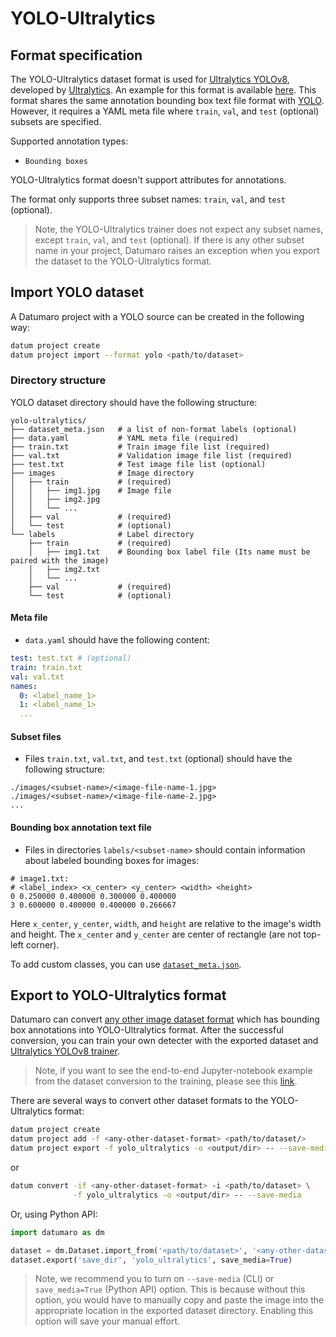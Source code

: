 # YOLO-Ultralytics

## Format specification

The YOLO-Ultralytics dataset format is used for [Ultralytics YOLOv8](https://github.com/ultralytics/ultralytics), developed by [Ultralytics](https://ultralytics.com/). An example for this format is available [here](https://github.com/ultralytics/ultralytics/blob/main/ultralytics/datasets/coco.yaml). This format shares the same annotation bounding box text file format with [YOLO](./yolo.md#bounding-box-annotation-text-file). However, it requires a YAML meta file where `train`, `val`, and `test` (optional) subsets are specified.

Supported annotation types:
- `Bounding boxes`

YOLO-Ultralytics format doesn't support attributes for annotations.

The format only supports three subset names: `train`, `val`, and `test` (optional).

> Note, the YOLO-Ultralytics trainer does not expect any subset names,
  except `train`, `val`, and `test` (optional). If there is any other subset name in your project,
  Datumaro raises an exception when you export the dataset to the YOLO-Ultralytics format.

## Import YOLO dataset

A Datumaro project with a YOLO source can be created in the following way:

```bash
datum project create
datum project import --format yolo <path/to/dataset>
```

### Directory structure

YOLO dataset directory should have the following structure:

<!--lint disable fenced-code-flag-->
```
yolo-ultralytics/
├── dataset_meta.json   # a list of non-format labels (optional)
├── data.yaml           # YAML meta file (required)
├── train.txt           # Train image file list (required)
├── val.txt             # Validation image file list (required)
├── test.txt            # Test image file list (optional)
├── images              # Image directory
│   ├── train           # (required)
│   │   ├── img1.jpg    # Image file
│   │   ├── img2.jpg
│   │   └── ...
│   ├── val             # (required)
│   └── test            # (optional)
└── labels              # Label directory
    ├── train           # (required)
    │   ├── img1.txt    # Bounding box label file (Its name must be paired with the image)
    │   ├── img2.txt
    │   └── ...
    ├── val             # (required)
    └── test            # (optional)
```

#### Meta file

- `data.yaml` should have the following content:
```yaml
test: test.txt # (optional)
train: train.txt
val: val.txt
names:
  0: <label_name_1>
  1: <label_name_1>
  ...
```

#### Subset files

- Files `train.txt`, `val.txt`, and `test.txt` (optional) should have the following structure:
```
./images/<subset-name>/<image-file-name-1.jpg>
./images/<subset-name>/<image-file-name-2.jpg>
...
```

#### Bounding box annotation text file

- Files in directories `labels/<subset-name>` should contain information about labeled bounding boxes
for images:
```
# image1.txt:
# <label_index> <x_center> <y_center> <width> <height>
0 0.250000 0.400000 0.300000 0.400000
3 0.600000 0.400000 0.400000 0.266667
```
Here `x_center`, `y_center`, `width`, and `height` are relative to the image's
width and height. The `x_center` and `y_center` are center of rectangle
(are not top-left corner).

To add custom classes, you can use [`dataset_meta.json`](/docs/data-formats/supported_formats.md#dataset-meta-info-file).

## Export to YOLO-Ultralytics format

Datumaro can convert [any other image dataset format](/docs/data-formats/supported_formats/) which has bounding box annotations into YOLO-Ultralytics format.
After the successful conversion, you can train your own detecter with the exported dataset and  [Ultralytics YOLOv8 trainer](https://github.com/ultralytics/ultralytics).

> Note, if you want to see the end-to-end Jupyter-notebook example from the dataset conversion to the training, please see this [link](https://github.com/openvinotoolkit/datumaro/blob/develop/notebooks/08_e2e_example_yolo_ultralytics_trainer.ipynb).

There are several ways to convert other dataset formats to the YOLO-Ultralytics format:

```bash
datum project create
datum project add -f <any-other-dataset-format> <path/to/dataset/>
datum project export -f yolo_ultralytics -o <output/dir> -- --save-media
```
or
```bash
datum convert -if <any-other-dataset-format> -i <path/to/dataset> \
              -f yolo_ultralytics -o <output/dir> -- --save-media
```

Or, using Python API:

```python
import datumaro as dm

dataset = dm.Dataset.import_from('<path/to/dataset>', '<any-other-dataset-format>')
dataset.export('save_dir', 'yolo_ultralytics', save_media=True)
```

> Note, we recommend you to turn on `--save-media` (CLI) or `save_media=True` (Python API) option. This is because without this option, you would have to manually copy and paste the image into the appropriate location in the exported dataset directory. Enabling this option will save your manual effort.
